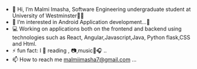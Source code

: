 - 👋 Hi, I’m Malmi Imasha, Software Engineering undergraduate student at University of Westminster👩‍🎓
- 👀 I’m interested in Android Application development...📱
- 💻 Working on applications both on the frontend and backend using technologies such as React, Angular,Javascript,Java, Python flask,CSS and Html.
- ⚡ fun fact: I 🧡 reading , 📷,music🎵🎧 ..
- 📫 How to reach me malmiimasha7@gmail.com ...


